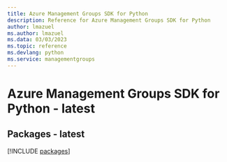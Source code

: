 ```yaml
---
title: Azure Management Groups SDK for Python
description: Reference for Azure Management Groups SDK for Python
author: lmazuel
ms.author: lmazuel
ms.data: 03/03/2023
ms.topic: reference
ms.devlang: python
ms.service: managementgroups
---
```

# Azure Management Groups SDK for Python - latest
## Packages - latest
[!INCLUDE [packages](management-groups-index.md)]